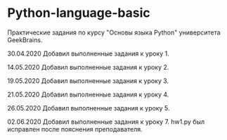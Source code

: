 # Python-language-basic
Практические задания по курсу "Основы языка Python" университета GeekBrains.

30.04.2020
Добавил выполненные задания к уроку 1.

14.05.2020
Добавил выполненные задания к уроку 2.

19.05.2020
Добавил выполненные задания к уроку 3.

21.05.2020
Добавил выполненные задания к уроку 4.

26.05.2020
Добавил выполненные задания к уроку 5.

02.06.2020
Добавил выполненные задания к уроку 7.
hw1.py был исправлен после пояснения преподавателя.